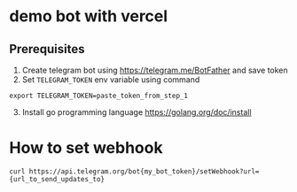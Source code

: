 # demo bot with vercel

## Prerequisites

1. Create telegram bot using https://telegram.me/BotFather and save token
2. Set `TELEGRAM_TOKEN` env variable using command
```
export TELEGRAM_TOKEN=paste_token_from_step_1
```
3. Install go programming language https://golang.org/doc/install

# How to set webhook

```
curl https://api.telegram.org/bot{my_bot_token}/setWebhook?url={url_to_send_updates_to}
```